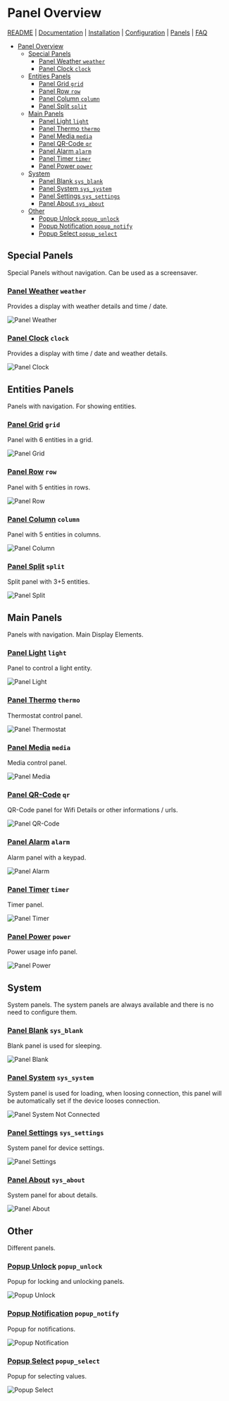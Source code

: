 # Panel Overview

[README](../../README.md) | [Documentation](../README.md) | [Installation](../Install.md) | [Configuration](../Config.md) | [Panels](README.md) | [FAQ](../FAQ.md)

- [Panel Overview](#panel-overview)
  - [Special Panels](#special-panels)
    - [Panel Weather `weather`](#panel-weather-weather)
    - [Panel Clock `clock`](#panel-clock-clock)
  - [Entities Panels](#entities-panels)
    - [Panel Grid `grid`](#panel-grid-grid)
    - [Panel Row `row`](#panel-row-row)
    - [Panel Column `column`](#panel-column-column)
    - [Panel Split `split`](#panel-split-split)
  - [Main Panels](#main-panels)
    - [Panel Light `light`](#panel-light-light)
    - [Panel Thermo  `thermo`](#panel-thermo--thermo)
    - [Panel Media `media`](#panel-media-media)
    - [Panel QR-Code `qr`](#panel-qr-code-qr)
    - [Panel Alarm `alarm`](#panel-alarm-alarm)
    - [Panel Timer `timer`](#panel-timer-timer)
    - [Panel Power `power`](#panel-power-power)
  - [System](#system)
    - [Panel Blank `sys_blank`](#panel-blank-sys_blank)
    - [Panel System `sys_system`](#panel-system-sys_system)
    - [Panel Settings `sys_settings`](#panel-settings-sys_settings)
    - [Panel About `sys_about`](#panel-about-sys_about)
  - [Other](#other)
    - [Popup Unlock  `popup_unlock`](#popup-unlock--popup_unlock)
    - [Popup Notification `popup_notify`](#popup-notification-popup_notify)
    - [Popup Select  `popup_select`](#popup-select--popup_select)

## Special Panels

Special Panels without navigation. Can be used as a screensaver.

### [Panel Weather](panel_weather.md) `weather`

Provides a display with weather details and time / date.

![Panel Weather](../assets/panel_weather.png)

### [Panel Clock](panel_clock.md) `clock`

Provides a display with time / date and weather details.

![Panel Clock](../assets/panel_clock.png)

## Entities Panels

Panels with navigation. For showing entities.

### [Panel Grid](panel_grid.md) `grid`

  Panel with 6 entities in a grid.

  ![Panel Grid](../assets/panel_grid.png)

### [Panel Row](panel_row.md) `row`

  Panel with 5 entities in rows.

  ![Panel Row](../assets/panel_row.png)

### [Panel Column](panel_column.md) `column`

  Panel with 5 entities in columns.

  ![Panel Column](../assets/panel_column.png)

### [Panel Split](panel_split.md) `split`

  Split panel with 3+5 entities.

  ![Panel Split](../assets/panel_split.png)

## Main Panels

Panels with navigation. Main Display Elements.

### [Panel Light](panel_light.md) `light`

  Panel to control a light entity.

  ![Panel Light](../assets/panel_light.png)

### [Panel Thermo](panel_thermo.md)  `thermo`

  Thermostat control panel.

  ![Panel Thermostat](../assets/panel_thermo.png)

### [Panel Media](panel_media.md) `media`

  Media control panel.

  ![Panel Media](../assets/panel_media.png)

### [Panel QR-Code](panel_qr.md) `qr`

  QR-Code panel for Wifi Details or other informations / urls.

  ![Panel QR-Code](../assets/panel_qr.png)

### [Panel Alarm](panel_alarm.md) `alarm`

  Alarm panel with a keypad.

  ![Panel Alarm](../assets/panel_alarm.png)

### [Panel Timer](panel_timer.md) `timer`

  Timer panel.

  ![Panel Timer](../assets/panel_timer.png)

### [Panel Power](panel_power.md) `power`

  Power usage info panel.

  ![Panel Power](../assets/panel_power.png)

## System

System panels. The system panels are always available and there is no need to configure them.

### [Panel Blank](panel_blank.md) `sys_blank`

  Blank panel is used for sleeping.

  ![Panel Blank](../assets/panel_blank.png)

### [Panel System](panel_system.md) `sys_system`

  System panel is used for loading, when loosing connection, this panel will be automatically set if the device looses connection.

  ![Panel System Not Connected](../assets/panel_system_not_connected.png)

### [Panel Settings](panel_settings.md) `sys_settings`

  System panel for device settings.

  ![Panel Settings](../assets/panel_settings.png)

### [Panel About](panel_about.md) `sys_about`

  System panel for about details.

  ![Panel About](../assets/panel_about.png)

## Other

Different panels.

### [Popup Unlock](popup_unlock.md)  `popup_unlock`

  Popup for locking and unlocking panels.

  ![Popup Unlock](../assets/popup_unlock.png)

### [Popup Notification](popup_notify.md) `popup_notify`

  Popup for notifications.

  ![Popup Notification](../assets/popup_notify.png)

### [Popup Select](popup_select.md)  `popup_select`

  Popup for selecting values.

  ![Popup Select](../assets/popup_select.png)
